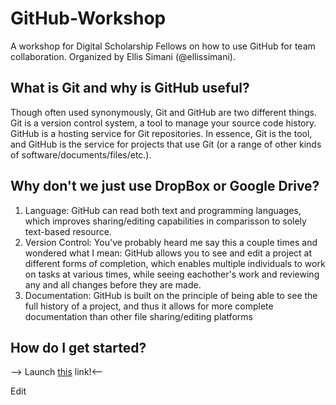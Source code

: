 # GitHub-Workshop
A workshop for Digital Scholarship Fellows on how to use GitHub for team collaboration. Organized by Ellis Simani (@ellissimani). 

## What is Git and why is GitHub useful?
Though often used synonymously, Git and GitHub are two different things. Git is a version control system, a tool to manage your source code history. GitHub is a hosting service for Git repositories. In essence, Git is the tool, and GitHub is the service for projects that use Git (or a range of other kinds of software/documents/files/etc.). 

## Why don't we just use DropBox or Google Drive? 
1. Language: GitHub can read both text and programming languages, which improves sharing/editing capabilities in comparisson to solely text-based resource. 
2. Version Control: You've probably heard me say this a couple times and wondered what I mean: GitHub allows you to see and edit a project at different forms of completion, which enables multiple individuals to work on tasks at various times, while seeing eachother's work and reviewing any and all changes before they are made. 
3. Documentation: GitHub is built on the principle of being able to see the full history of a project, and thus it allows for more complete documentation than other file sharing/editing platforms 

## How do I get started? 
--> Launch [this][this] link!<--

[this]: https://guides.github.com/activities/hello-world/#what

Edit
